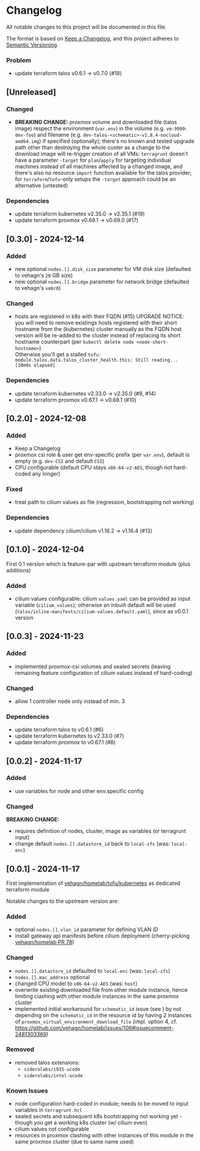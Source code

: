 # Changelog

All notable changes to this project will be documented in this file.

The format is based on [Keep a Changelog](https://keepachangelog.com/en/1.1.0/),
and this project adheres to [Semantic Versioning](https://semver.org/spec/v2.0.0.html).

### Problem

- update terraform talos v0.6.1 → v0.7.0 (#18)

## [Unreleased]

### Changed

- **BREAKING CHANGE:** proxmox volume and downloaded file (talos image) respect the environment (`var.env`) in the volume (e.g. `vm-9999-dev-foo`) and filename (e.g. `dev-talos-<schematic>-v1.8.4-nocloud-amd64.img`) if specified (optionally); there's no known and tested upgrade path other than destroying the whole custer as a change to the download image will re-trigger creation of all VMs: `terragrunt` doesn't have a parameter `-target` for `plan`/`apply` for targeting individual machines instead of all machines affected by a changed image, and there's also no resource `import` function available for the talos provider; for `terraform`/`tofu`-only setups the `-target` approach could be an alternative (untested)

### Dependencies

- update terraform kubernetes v2.35.0 → v2.35.1 (#19)
- update terraform proxmox v0.68.1 → v0.69.0 (#17)

## [0.3.0] - 2024-12-14

### Added

- new optional `nodes.[].disk_size` parameter for VM disk size (defaulted to vehagn's `20` GB size)
- new optional `nodes.[].bridge` parameter for network bridge (defaulted to vehagn's `vmbr0`)

### Changed

- hosts are registered in k8s with their FQDN (#15)
  UPGRADE NOTICE: you will need to remove existings hosts registered with their short hostname from the (kubernetes) cluster manually as the FQDN host version will be re-added to the cluster instead of replacing its short hostname counterpart (per `kubectl delete node <node-short-hostname>`)
  <br>
  Otherwise you'll get a stalled
  `tofu: module.talos.data.talos_cluster_health.this: Still reading... [10m0s elapsed]`

### Dependencies

- update terraform kubernetes v2.33.0 → v2.35.0 (#9, #14)
- update terraform proxmox v0.67.1 → v0.68.1 (#10)

## [0.2.0] - 2024-12-08

### Added

- Keep a Changelog
- proxmox csi role & user get env-specific prefix (per `var.env`), default is empty (e.g. `dev-CSI` and default `CSI`)
- CPU configurable (default CPU stays `x86-64-v2-AES`, though not hard-coded any longer)

### Fixed

- treat path to cilium values as file (regression, bootstrapping not working)

### Dependencies

- update dependency cilium/cilium v1.16.2 → v1.16.4 (#13)

## [0.1.0] - 2024-12-04

First 0.1 version which is feature-par with upstream terraform module (plus additions)

### Added

- cilium values configurable: cilium `values.yaml` can be provided as input variable (`cilium_values`); otherwise an inbuilt default will be used (`talos/inline-manifests/cilium-values.default.yaml`), since as v0.0.1 version

## [0.0.3] - 2024-11-23

### Added

- implemented proxmox-csi volumes and sealed secrets
  (leaving remaining feature configuration of cilium values instead of hard-coding)

### Changed

- allow 1 controller node only instead of min. 3

### Dependencies

- update terraform talos to v0.6.1 (#6)
- update terraform kubernetes to v2.33.0 (#7)
- update terraform proxmox to v0.67.1 (#8)

## [0.0.2] - 2024-11-17

### Added

- use variables for node and other env.specific config

### Changed

**BREAKING CHANGE:**

- requires definition of nodes, cluster, image as variables (or terragrunt input)
- change default `nodes.[].datastore_id` back to `local-zfs` (was: `local-enc`)

## [0.0.1] - 2024-11-17

First implementation of [vehagn/homelab/tofu/kubernetes](https://github.com/vehagn/homelab/commit/4e517fa18656a1d112041516b03a0d8164989123) as dedicated terraform module

Notable changes to the upstream version are:

### Added

- optional `nodes.[].vlan_id` parameter for defining VLAN ID
- install gateway api manifests before cilium deployment (cherry-picking [vehagn/homelab PR 78](https://github.com/vehagn/homelab/pull/78/commits))

### Changed

- `nodes.[].datastore_id` defaulted to `local-enc` (was: `local-zfs`)
- `nodes.[].mac_address` optional
- changed CPU model to `x86-64-v2-AES` (was: `host`)
- overwrite existing downloaded file from other module instance, hence limiting clashing with other module instances in the same proxmox cluster
- implemented initial workaround for `schematic_id` issue (see ) by not depending on the `schematic_id` in the resource id by having 2 instances of `proxmox_virtual_environment_download_file` (impl. option 4, cf. https://github.com/vehagn/homelab/issues/106#issuecomment-2481303369)

### Removed

- removed talos extensions:
  - `siderolabs/i915-ucode`
  - `siderolabs/intel-ucode`

### Known Issues

- node configuration hard-coded in module; needs to be moved to input variables in `terragrunt.hcl`
- sealed secrets and subsequent k8s bootstrapping not working yet - though you get a working k8s cluster (w/ cilium even)
- cilium values not configurable
- resources in proxmox clashing with other instances of this module in the same proxmox cluster (due to same name used)
